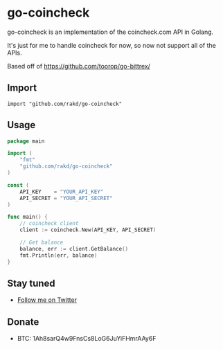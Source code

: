 go-coincheck
==========

go-coincheck is an implementation of the coincheck.com API in Golang.

It's just for me to handle coincheck for now, so now not support all of the APIs.

Based off of https://github.com/toorop/go-bittrex/

## Import
```
import "github.com/rakd/go-coincheck"
```

## Usage
~~~ go
package main

import (
	"fmt"
	"github.com/rakd/go-coincheck"
)

const (
	API_KEY    = "YOUR_API_KEY"
	API_SECRET = "YOUR_API_SECRET"
)

func main() {
	// coincheck client
	client := coincheck.New(API_KEY, API_SECRET)

	// Get balance
	balance, err := client.GetBalance()
	fmt.Println(err, balance)
}
~~~


## Stay tuned

- [Follow me on Twitter](https://twitter.com/kaz_lavender)

## Donate

- BTC: 1Ah8sarQ4w9FnsCs8LoG6JuYiFHmrAAy6F

